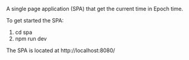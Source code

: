 A single page application (SPA) that get the current time in Epoch time.

To get started the SPA:
1) cd spa
2) npm run dev

The SPA is located at http://localhost:8080/
